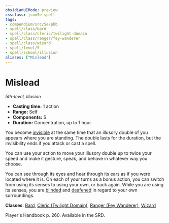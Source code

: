 ```yaml
---
obsidianUIMode: preview
cssclass: json5e-spell
tags:
- compendium/src/5e/phb
- spell/class/bard
- spell/class/cleric/twilight-domain
- spell/class/ranger/fey-wanderer
- spell/class/wizard
- spell/level/5
- spell/school/illusion
aliases: ["Mislead"]
---
```

# Mislead
*5th-level, Illusion*  

- **Casting time:** 1 action
- **Range:** Self
- **Components:** S
- **Duration:** Concentration, up to 1 hour

You become [invisible](../../Rules%20&%20Options/5e%20Rules/conditions.md##invisible) at the same time that an illusory double of you appears where you are standing. The double lasts for the duration, but the invisibility ends if you attack or cast a spell.

You can use your action to move your illusory double up to twice your speed and make it gesture, speak, and behave in whatever way you choose.

You can see through its eyes and hear through its ears as if you were located where it is. On each of your turns as a bonus action, you can switch from using its senses to using your own, or back again. While you are using its senses, you are [blinded](../../Rules%20&%20Options/5e%20Rules/conditions.md##blinded) and [deafened](../../Rules%20&%20Options/5e%20Rules/conditions.md##deafened) in regard to your own surroundings.

**Classes**: [Bard](../classes/bard.md#), [Cleric (Twilight Domain)](../classes/cleric-twilight-domain-tce.md#), [Ranger (Fey Wanderer)](../classes/ranger-fey-wanderer-tce.md#), [Wizard](../classes/wizard.md#)

Player's Handbook p. 260. Available in the SRD.